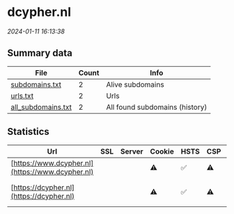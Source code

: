 # dcypher.nl
*2024-01-11 16:13:38*
## Summary data
| File       | Count | Info |
|------------|-------|------|
|[subdomains.txt](/data/dcypher.nl/subdomains.txt)|2|Alive subdomains|
|[urls.txt](/data/dcypher.nl/urls.txt)|2|Urls|
|[all_subdomains.txt](/data/dcypher.nl/all_subdomains.txt)|2|All found subdomains (history)|
## Statistics
| Url | SSL | Server | Cookie | HSTS | CSP | XFO | XXP | RP | Tech |Title |
|------------|-------|------|------|------|------|------|------|------|------|------|
|[https://www.dcypher.nl](https://www.dcypher.nl)| ||:warning: |:white_check_mark: |:warning: |:white_check_mark: |:white_check_mark: |:white_check_mark: |HSTS||
|[https://dcypher.nl](https://dcypher.nl)| ||:warning: |:white_check_mark: |:warning: |:white_check_mark: |:white_check_mark: |:white_check_mark: |Apache Tomcat Fo...|dcypher|